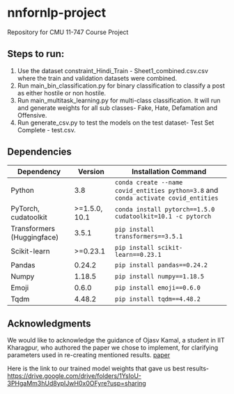 # nnfornlp-project
Repository for CMU 11-747 Course Project

## Steps to run:
1. Use the dataset constraint_Hindi_Train - Sheet1_combined.csv.csv where the train and validation datasets were combined.
2. Run main_bin_classification.py for binary classification to classify a post as either hostile or non hostile.
3. Run main_multitask_learning.py for multi-class classification. It will run and generate weights for all sub classes- Fake, Hate, Defamation and Offensive.
4. Run generate_csv.py to test the models on the test dataset- Test Set Complete - test.csv.

## Dependencies


| Dependency | Version | Installation Command |
| ---------- | ------- | -------------------- |
| Python     | 3.8     | `conda create --name covid_entities python=3.8` and `conda activate covid_entities` |
| PyTorch, cudatoolkit    | >=1.5.0, 10.1   | `conda install pytorch==1.5.0 cudatoolkit=10.1 -c pytorch` |
| Transformers (Huggingface) | 3.5.1 | `pip install transformers==3.5.1` |
| Scikit-learn | >=0.23.1 | `pip install scikit-learn==0.23.1` |
| Pandas | 0.24.2 | `pip install pandas==0.24.2` |
| Numpy | 1.18.5 | `pip install numpy==1.18.5` |
| Emoji | 0.6.0 | `pip install emoji==0.6.0` |
| Tqdm | 4.48.2| `pip install tqdm==4.48.2` |

## Acknowledgments

We would like to acknowledge the guidance of Ojasv Kamal, a student in IIT Kharagpur, who authored the paper we chose to implement, for clarifying parameters used in re-creating mentioned results. [paper](https://arxiv.org/abs/2101.05494) 



Here is the link to our trained model weights that gave us best results-
https://drive.google.com/drive/folders/1YsIoU-3PHgaMm3hUd8ypIJwH0x0OFyre?usp=sharing
